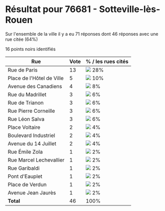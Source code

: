 # Résultat pour 76681 - Sotteville-lès-Rouen

Sur l'ensemble de la ville il y a eu 71 réponses dont 46 réponses avec une rue citée (64%)

16 points noirs identifiés

| Rue | Vote | % / les rues cités|
|-----|------|-------------------|
| Rue de Paris | 13 | <img src="../../img/bar_28.gif" />&nbsp;28%|
| Place de l'Hôtel de Ville | 5 | <img src="../../img/bar_10.gif" />&nbsp;10%|
| Avenue des Canadiens | 4 | <img src="../../img/bar_8.gif" />&nbsp;8%|
| Rue du Madrillet | 3 | <img src="../../img/bar_6.gif" />&nbsp;6%|
| Rue de Trianon | 3 | <img src="../../img/bar_6.gif" />&nbsp;6%|
| Rue Pierre Corneille | 3 | <img src="../../img/bar_6.gif" />&nbsp;6%|
| Rue Léon Salva | 3 | <img src="../../img/bar_6.gif" />&nbsp;6%|
| Place Voltaire | 2 | <img src="../../img/bar_4.gif" />&nbsp;4%|
| Boulevard Industriel | 2 | <img src="../../img/bar_4.gif" />&nbsp;4%|
| Avenue du 14 Juillet | 2 | <img src="../../img/bar_4.gif" />&nbsp;4%|
| Rue Émile Zola | 1 | <img src="../../img/bar_2.gif" />&nbsp;2%|
| Rue Marcel Lechevallier | 1 | <img src="../../img/bar_2.gif" />&nbsp;2%|
| Rue Garibaldi | 1 | <img src="../../img/bar_2.gif" />&nbsp;2%|
| Pont d'Eauplet | 1 | <img src="../../img/bar_2.gif" />&nbsp;2%|
| Place de Verdun | 1 | <img src="../../img/bar_2.gif" />&nbsp;2%|
| Avenue Jean Jaurès | 1 | <img src="../../img/bar_2.gif" />&nbsp;2%|
| **Total** | 46 | 100%|
